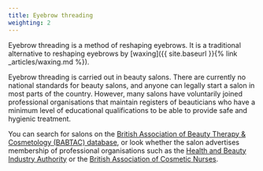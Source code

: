 ```yaml
---
title: Eyebrow threading
weighting: 2
---
```


Eyebrow threading is a method of reshaping eyebrows. It is a traditional alternative to reshaping eyebrows by [waxing]({{ site.baseurl }}{% link _articles/waxing.md %}).

Eyebrow threading is carried out in beauty salons. There are currently no national standards for beauty salons, and anyone can legally start a salon in most parts of the country. However, many salons have voluntarily joined professional organisations that maintain registers of beauticians who have a minimum level of educational qualifications to be able to provide safe and hygienic treatment. 

You can search for salons on the [British Association of Beauty Therapy & Cosmetology (BABTAC) database](https://www.babtac.com/salons), or look whether the salon advertises membership of professional organisations such as the [Health and Beauty Industry Authority](https://www.habia.org/) or the [British Association of Cosmetic Nurses](https://www.bacn.org.uk/).